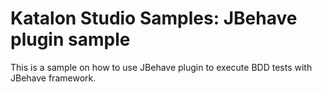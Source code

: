 # Katalon Studio Samples: JBehave plugin sample

This is a sample on how to use JBehave plugin to execute BDD tests with JBehave framework.
